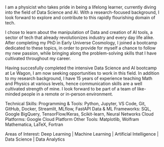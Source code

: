 I am a physicist who takes pride in being a lifelong learner, currently diving into the field of Data Science and AI. With a research-focused background, I look forward to explore and contribute to this rapidly flourishing domain of tech.

I chose to learn about the manipulation of Data and creation of AI tools, a sector of tech that already revolutionizes industry and every day life alike. After completing my PhD in Early Universe Cosmology, I joined a bootcamp dedicated to these topics, in order to provide for myself a chance to follow my new passion, while bringing along the problem-solving skills that I have cultivated throughout my career.

Having succesfully completed the intensive Data Science and AI bootcamp at Le Wagon, I am now seeking opportunities to work in this field. In addition to my research background, I have 15 years of experience teaching Math and Physics at various levels, hence communication skills are a well cultivated strength of mine. I look forward to be part of a team of like-minded people in a remote or in-person environment.

Technical Skills:
Programming & Tools: Python, Jupyter, VS Code, Git, GitHub, Docker, Streamlit, MLflow, FastAPI
Data & ML Frameworks: SQL, Google BigQuery, TensorFlow/Keras, Scikit-learn, Neural Networks
Cloud Platforms: Google Cloud Platform
Other Tools: Matplotlib, Wolfram Mathematica, LaTeX, Fortran

Areas of Interest: 
Deep Learning | Machine Learning | Artificial Intelligence | Data Science | Data Analytics
